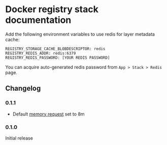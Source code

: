 # Docker registry stack documentation

Add the following environment variables to use redis for layer metadata cache:
```
REGISTRY_STORAGE_CACHE_BLOBDESCRIPTOR: redis
REGISTRY_REDIS_ADDR: redis:6379
REGISTRY_REDIS_PASSWORD: [YOUR REDIS PASSWORD]
```

You can acquire auto-generated redis password from `App > Stack > Redis` page.

## Changelog

### 0.1.1

* Default [memory request](https://docs.wodby.com/stacks/config#resources) set to 8m

### 0.1.0

Initial release
